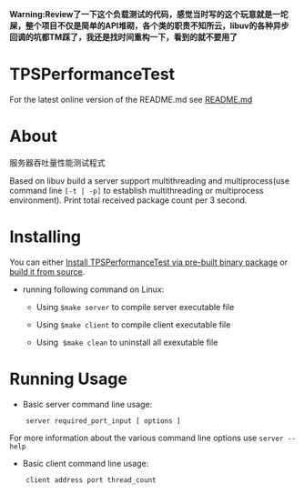 **Warning:Review了一下这个负载测试的代码，感觉当时写的这个玩意就是一坨屎，整个项目不仅是简单的API堆砌，各个类的职责不知所云，libuv的各种异步回调的坑都TM踩了，我还是找时间重构一下，看到的就不要用了**
# TPSPerformanceTest
For the latest online version of the README.md see [README.md](https://github.com/Scarlett/TPSPerformanceTest/blob/master/README.md)

# About

服务器吞吐量性能测试程式

Based on libuv build a server support multithreading and multiprocess(use command line `[-t | -p]` to establish multithreading or multiprocess environment). Print total received package count per 3 second.

# Installing 

You can either [Install TPSPerformanceTest via pre-built binary package](https://github.com/Scarlett/TPSPerformanceTest/bin) or [build it from source](https://github.com/ScarlettCanaan/TPSPerformance/src).
        
- running following command on Linux:

    -    Using ```$make server``` to compile server executable file
      
    -    Using ```$make client``` to compile client executable file
        
    -    Using  ```$make clean``` to uninstall all exexutable file


# Running Usage

-   Basic server command line usage:

```
    server required_port_input [ options ]
```

For more information about the various command line options use `server --help` 

-   Basic client command line usage:
```
    client address port thread_count
```
